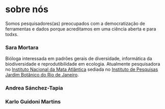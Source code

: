 # sobre nós

Somos pesquisadores(as) preocupados com a democratização de ferramentas e dados porque acreditamos em uma ciência aberta e para todxs. 

### Sara Mortara

Bióloga interessada em padrões gerais de diversidade, informática da biodiversidade e reprodutibilidade em ecologia. Atualmente pesquisadora no [Instituto Nacional da Mata Atlântica](http://inma.gov.br/) sediada no [Instituto de Pesquisas Jardim Botânico do Rio de Janeiro](http://dipeq.jbrj.gov.br/).

### Andrea Sánchez-Tapia


### Karlo Guidoni Martins
